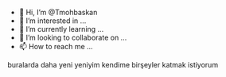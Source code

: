- 👋 Hi, I’m @Tmohbaskan
- 👀 I’m interested in ...
- 🌱 I’m currently learning ...
- 💞️ I’m looking to collaborate on ...
- 📫 How to reach me ...

<!---
Tmohbaskan/Tmohbaskan is a ✨ special ✨ repository because its `README.md` (this file) appears on your GitHub profile.
You can click the Preview link to take a look at your changes.
--->
buralarda daha yeni yeniyim kendime birşeyler katmak istiyorum
